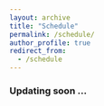 ```yaml
---
layout: archive
title: "Schedule"
permalink: /schedule/
author_profile: true
redirect_from:
  - /schedule
---
```

<style>body {text-align: justify}</style>
### Updating soon ...
